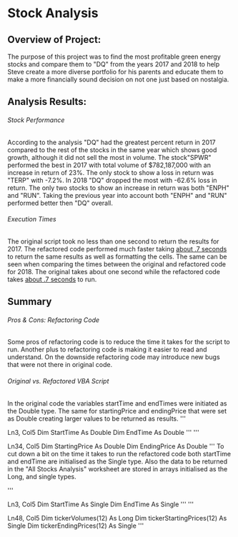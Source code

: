 # Stock Analysis

## Overview of Project:
The purpose of this project was to find the most profitable green energy stocks and compare them to "DQ" from the years 2017 and 2018 to help Steve create a more diverse portfolio for his parents and educate them to make a more financially sound decision on not one just based on nostalgia.

## Analysis Results:
###### Stock Performance
According to the analysis "DQ" had the greatest percent return in 2017 compared to the rest of the stocks in the same year which shows good growth, although it did not sell the most in volume. The stock"SPWR" performed the best in 2017 with total volume of $782,187,000 with an increase in return of 23%. The only stock to show a loss in return was "TERP" with -7.2%. In 2018 "DQ" dropped the most with -62.6% loss in return. The only two stocks to show an increase in return was both "ENPH" and "RUN". Taking the previous year into account both "ENPH" and "RUN" performed better then "DQ" overall.

###### Execution Times
The original script took no less than one second to return the results for 2017. The refactored code performed much faster taking [about .7 seconds](https://github.com/67owilliams/Stock-Analysis/blob/main/VBA_Challenge_2017.png) to return the same results as well as formatting the cells. The same can be seen when comparing the times between the original and refactored code for 2018. The original takes about one second while the refactored code takes [about .7 seconds](https://github.com/67owilliams/Stock-Analysis/blob/main/VBA_Challenge_2018.png) to run.

## Summary
###### Pros & Cons: Refactoring Code
Some pros of refactoring code is to reduce the time it takes for the script to run. Another plus to refactoring code is making it easier to read and understand. On the downside refactoring code may introduce new bugs that were not there in original code.

###### Original vs. Refactored VBA Script
In the original code the variables startTime and endTimes were initiated as the Double type. 
The same for startingPrice and endingPrice that were set as Double creating larger values to be returned as results.
'''

Ln3, Col5
Dim StartTime As Double
Dim EndTime As Double
'''
'''

Ln34, Col5
Dim StartingPrice As Double
Dim EndingPrice As Double
'''
To cut down a bit on the time it takes to run the refactored code both startTime and endTime are initialised as the Single type. Also the data to be returned in the "All Stocks Analysis" worksheet are stored in arrays initialised as the Long, and single types.

'''

Ln3, Col5
Dim StartTime As Single
Dim EndTime As Single
'''
'''

Ln48, Col5
Dim tickerVolumes(12) As Long
Dim tickerStartingPrices(12) As Single
Dim tickerEndingPrices(12) As Single
'''
